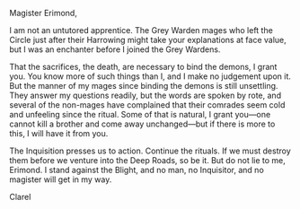 Magister Erimond,

I am not an untutored apprentice. The Grey Warden mages who left the Circle just after their Harrowing might take your explanations at face value, but I was an enchanter before I joined the Grey Wardens.

That the sacrifices, the death, are necessary to bind the demons, I grant you. You know more of such things than I, and I make no judgement upon it. But the manner of my mages since binding the demons is still unsettling. They answer my questions readily, but the words are spoken by rote, and several of the non-mages have complained that their comrades seem cold and unfeeling since the ritual. Some of that is natural, I grant you—one cannot kill a brother and come away unchanged—but if there is more to this, I will have it from you.

The Inquisition presses us to action. Continue the rituals. If we must destroy them before we venture into the Deep Roads, so be it. But do not lie to me, Erimond. I stand against the Blight, and no man, no Inquisitor, and no magister will get in my way.

Clarel